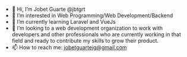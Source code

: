 - 👋 Hi, I’m Jobet Guarte @jbtgrt
- 👀 I’m interested in Web Programming/Web Development/Backend
- 🌱 I’m currently learning Laravel and VueJs
- 💞️ I’m looking to a web development organization to work with developers and other professionals who are currently working in that field
and ready to contribute my skills to grow their product.
- 📫 How to reach me: jobetguartejg@gmail.com

<!---
jbtgrt/jbtgrt is a ✨ special ✨ repository because its `README.md` (this file) appears on your GitHub profile.
You can click the Preview link to take a look at your changes.
--->
